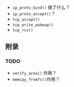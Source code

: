

* `ip_proto_bind()` 做了什么？
* `ip_proto_accept()`？
* `tcp_accept()`
* `tcp_write_wakeup()`
* `tcp_rcv()`







## 附录

### TODO

* `verify_area()` 作用？
* `memcpy_fromfs()`作用？



